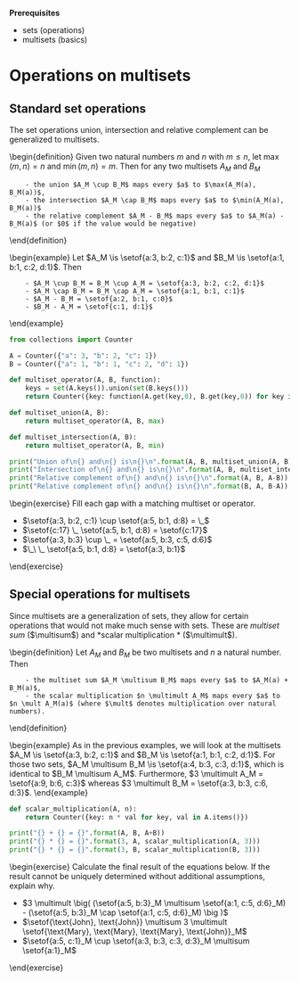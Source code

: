 **Prerequisites**

- sets (operations)
- multisets (basics)

# Operations on multisets

## Standard set operations

The set operations union, intersection and relative complement can be generalized to multisets.

\begin{definition}
    Given two natural numbers $m$ and $n$ with $m \leq n$, let $\max(m,n) = n$ and $\min(m,n) = m$.
    Then for any two multisets $A_M$ and $B_M$
    
        - the union $A_M \cup B_M$ maps every $a$ to $\max(A_M(a), B_M(a))$,
        - the intersection $A_M \cap B_M$ maps every $a$ to $\min(A_M(a), B_M(a))$
        - the relative complement $A_M - B_M$ maps every $a$ to $A_M(a) - B_M(a)$ (or $0$ if the value would be negative)
    
\end{definition}

\begin{example}
    Let $A_M \is \setof{a:3, b:2, c:1}$ and $B_M \is \setof{a:1, b:1, c:2, d:1}$.
    Then
    
        - $A_M \cup B_M = B_M \cup A_M = \setof{a:3, b:2, c:2, d:1}$
        - $A_M \cap B_M = B_M \cap A_M = \setof{a:1, b:1, c:1}$
        - $A_M - B_M = \setof{a:2, b:1, c:0}$
        - $B_M - A_M = \setof{c:1, d:1}$
    
\end{example}

```python
from collections import Counter

A = Counter({"a": 3, "b": 2, "c": 1})
B = Counter({"a": 1, "b": 1, "c": 2, "d": 1})

def multiset_operator(A, B, function):
    keys = set(A.keys()).union(set(B.keys()))
    return Counter({key: function(A.get(key,0), B.get(key,0)) for key in keys})

def multiset_union(A, B):
    return multiset_operator(A, B, max)

def multiset_intersection(A, B):
    return multiset_operator(A, B, min)

print("Union of\n{} and\n{} is\n{}\n".format(A, B, multiset_union(A, B)))
print("Intersection of\n{} and\n{} is\n{}\n".format(A, B, multiset_intersection(A, B)))
print("Relative complement of\n{} and\n{} is\n{}\n".format(A, B, A-B))
print("Relative complement of\n{} and\n{} is\n{}\n".format(B, A, B-A))
```

\begin{exercise}
Fill each gap with a matching multiset or operator.


- $\setof{a:3, b:2, c:1} \cup \setof{a:5, b:1, d:8} = \_$
- $\setof{c:17} \_ \setof{a:5, b:1, d:8} = \setof{c:17}$
- $\setof{a:3, b:3} \cup \_ = \setof{a:5, b:3, c:5, d:6}$
- $\_\ \_ \setof{a:5, b:1, d:8} = \setof{a:3, b:1}$

\end{exercise}

## Special operations for multisets

Since multisets are a generalization of sets, they allow for certain operations that would not make much sense with sets.
These are *multiset sum* ($\multisum$) and *scalar multiplication * ($\multimult$).

\begin{definition}
    Let $A_M$ and $B_M$ be two multisets and $n$ a natural number.
    Then
    
        - the multiset sum $A_M \multisum B_M$ maps every $a$ to $A_M(a) + B_M(a)$,
        - the scalar multiplication $n \multimult A_M$ maps every $a$ to $n \mult A_M(a)$ (where $\mult$ denotes multiplication over natural numbers).
    
\end{definition}

\begin{example}
    As in the previous examples, we will look at the multisets $A_M \is \setof{a:3, b:2, c:1}$ and $B_M \is \setof{a:1, b:1, c:2, d:1}$.
    For those two sets, $A_M \multisum B_M \is \setof{a:4, b:3, c:3, d:1}$, which is identical to $B_M \multisum A_M$.
    Furthermore, $3 \multimult A_M = \setof{a:9, b:6, c:3}$ whereas $3 \multimult B_M = \setof{a:3, b:3, c:6, d:3}$.
\end{example}

```python
def scalar_multiplication(A, n):
    return Counter({key: n * val for key, val in A.items()})

print("{} + {} = {}".format(A, B, A+B))
print("{} * {} = {}".format(3, A, scalar_multiplication(A, 3)))
print("{} * {} = {}".format(3, B, scalar_multiplication(B, 3)))
```

\begin{exercise}
Calculate the final result of the equations below.
If the result cannot be uniquely determined without additional assumptions, explain why.


- $3 \multimult \big( (\setof{a:5, b:3}_M \multisum \setof{a:1, c:5, d:6}_M) - (\setof{a:5, b:3}_M \cap \setof{a:1, c:5, d:6}_M) \big )$
- $\setof{\text{John}, \text{John}} \multisum 3 \multimult \setof{\text{Mary}, \text{Mary}, \text{Mary}, \text{John}}_M$
- $\setof{a:5, c:1}_M \cup \setof{a:3, b:3, c:3, d:3}_M \multisum \setof{a:1}_M$

\end{exercise}
